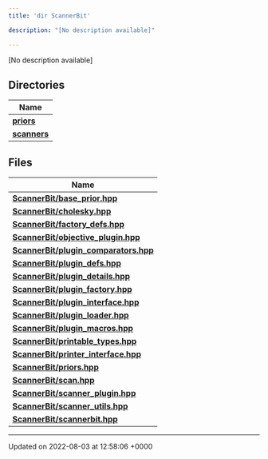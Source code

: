 ```yaml
---
title: 'dir ScannerBit'

description: "[No description available]"

---
```







[No description available]

## Directories

| Name           |
| -------------- |
| **[priors](/documentation/code/gambit_sphinx/files/dir_fcd5a9dbbf1819829d7ec1014844ab30/#dir-priors)**  |
| **[scanners](/documentation/code/gambit_sphinx/files/dir_d8899288cb095d9f40a7187612d7e0b7/#dir-scanners)**  |

## Files

| Name           |
| -------------- |
| **[ScannerBit/base_prior.hpp](/documentation/code/gambit_sphinx/files/base__prior_8hpp/#file-base-prior.hpp)**  |
| **[ScannerBit/cholesky.hpp](/documentation/code/gambit_sphinx/files/cholesky_8hpp/#file-cholesky.hpp)**  |
| **[ScannerBit/factory_defs.hpp](/documentation/code/gambit_sphinx/files/factory__defs_8hpp/#file-factory-defs.hpp)**  |
| **[ScannerBit/objective_plugin.hpp](/documentation/code/gambit_sphinx/files/objective__plugin_8hpp/#file-objective-plugin.hpp)**  |
| **[ScannerBit/plugin_comparators.hpp](/documentation/code/gambit_sphinx/files/plugin__comparators_8hpp/#file-plugin-comparators.hpp)**  |
| **[ScannerBit/plugin_defs.hpp](/documentation/code/gambit_sphinx/files/plugin__defs_8hpp/#file-plugin-defs.hpp)**  |
| **[ScannerBit/plugin_details.hpp](/documentation/code/gambit_sphinx/files/plugin__details_8hpp/#file-plugin-details.hpp)**  |
| **[ScannerBit/plugin_factory.hpp](/documentation/code/gambit_sphinx/files/plugin__factory_8hpp/#file-plugin-factory.hpp)**  |
| **[ScannerBit/plugin_interface.hpp](/documentation/code/gambit_sphinx/files/plugin__interface_8hpp/#file-plugin-interface.hpp)**  |
| **[ScannerBit/plugin_loader.hpp](/documentation/code/gambit_sphinx/files/plugin__loader_8hpp/#file-plugin-loader.hpp)**  |
| **[ScannerBit/plugin_macros.hpp](/documentation/code/gambit_sphinx/files/plugin__macros_8hpp/#file-plugin-macros.hpp)**  |
| **[ScannerBit/printable_types.hpp](/documentation/code/gambit_sphinx/files/printable__types_8hpp/#file-printable-types.hpp)**  |
| **[ScannerBit/printer_interface.hpp](/documentation/code/gambit_sphinx/files/printer__interface_8hpp/#file-printer-interface.hpp)**  |
| **[ScannerBit/priors.hpp](/documentation/code/gambit_sphinx/files/priors_8hpp/#file-priors.hpp)**  |
| **[ScannerBit/scan.hpp](/documentation/code/gambit_sphinx/files/scan_8hpp/#file-scan.hpp)**  |
| **[ScannerBit/scanner_plugin.hpp](/documentation/code/gambit_sphinx/files/scanner__plugin_8hpp/#file-scanner-plugin.hpp)**  |
| **[ScannerBit/scanner_utils.hpp](/documentation/code/gambit_sphinx/files/scanner__utils_8hpp/#file-scanner-utils.hpp)**  |
| **[ScannerBit/scannerbit.hpp](/documentation/code/gambit_sphinx/files/scannerbit_8hpp/#file-scannerbit.hpp)**  |






-------------------------------

Updated on 2022-08-03 at 12:58:06 +0000
